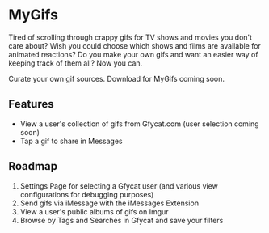 # MyGifs

Tired of scrolling through crappy gifs for TV shows and movies you don't care about?
Wish you could choose which shows and films are available for animated reactions?
Do you make your own gifs and want an easier way of keeping track of them all?
Now you can.

Curate your own gif sources. Download for MyGifs coming soon.

## Features

- View a user's collection of gifs from Gfycat.com (user selection coming soon)
- Tap a gif to share in Messages

## Roadmap

1. Settings Page for selecting a Gfycat user (and various view configurations for debugging purposes)
2. Send gifs via iMessage with the iMessages Extension
3. View a user's public albums of gifs on Imgur
4. Browse by Tags and Searches in Gfycat and save your filters
